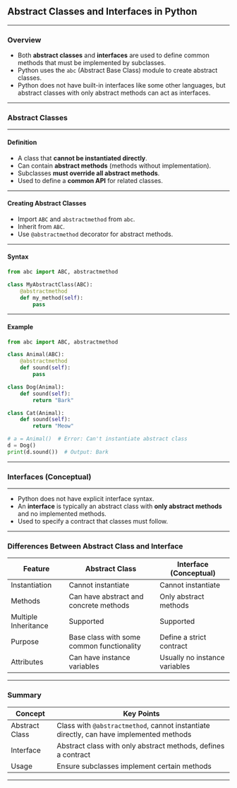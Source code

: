 ## **Abstract Classes and Interfaces in Python**

---

### **Overview**

* Both **abstract classes** and **interfaces** are used to define common methods that must be implemented by subclasses.
* Python uses the `abc` (Abstract Base Class) module to create abstract classes.
* Python does not have built-in interfaces like some other languages, but abstract classes with only abstract methods can act as interfaces.

---

### **Abstract Classes**

---

#### **Definition**

* A class that **cannot be instantiated directly**.
* Can contain **abstract methods** (methods without implementation).
* Subclasses **must override all abstract methods**.
* Used to define a **common API** for related classes.

---

#### **Creating Abstract Classes**

* Import `ABC` and `abstractmethod` from `abc`.
* Inherit from `ABC`.
* Use `@abstractmethod` decorator for abstract methods.

---

#### **Syntax**

```python
from abc import ABC, abstractmethod

class MyAbstractClass(ABC):
    @abstractmethod
    def my_method(self):
        pass
```

---

#### **Example**

```python
from abc import ABC, abstractmethod

class Animal(ABC):
    @abstractmethod
    def sound(self):
        pass

class Dog(Animal):
    def sound(self):
        return "Bark"

class Cat(Animal):
    def sound(self):
        return "Meow"

# a = Animal()  # Error: Can't instantiate abstract class
d = Dog()
print(d.sound())  # Output: Bark
```

---

### **Interfaces (Conceptual)**

---

* Python does not have explicit interface syntax.
* An **interface** is typically an abstract class with **only abstract methods** and no implemented methods.
* Used to specify a contract that classes must follow.

---

### **Differences Between Abstract Class and Interface**

| Feature              | Abstract Class                            | Interface (Conceptual)        |
| -------------------- | ----------------------------------------- | ----------------------------- |
| Instantiation        | Cannot instantiate                        | Cannot instantiate            |
| Methods              | Can have abstract and concrete methods    | Only abstract methods         |
| Multiple Inheritance | Supported                                 | Supported                     |
| Purpose              | Base class with some common functionality | Define a strict contract      |
| Attributes           | Can have instance variables               | Usually no instance variables |

---

### **Summary**

| Concept        | Key Points                                                                              |
| -------------- | --------------------------------------------------------------------------------------- |
| Abstract Class | Class with `@abstractmethod`, cannot instantiate directly, can have implemented methods |
| Interface      | Abstract class with only abstract methods, defines a contract                           |
| Usage          | Ensure subclasses implement certain methods                                             |

---
